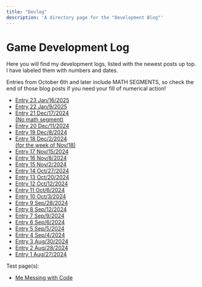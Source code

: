 ```yaml
---
title: "Devlog"
description: 'A directory page for the "Development Blog"'
---
```


# Game Development Log

Here you will find my development logs, listed with the newest posts up top. I have labeled them with numbers and dates.

Entries from October 6th and later include MATH SEGMENTS, so check the end of those blog posts if you need your fill of numerical action!

<ul>
<li><a class="button-link" href="/devlog/jan-16-2025">Entry 23 <span class="date">Jan/16/2025 </span></a></li>
<li><a class="button-link" href="/devlog/jan-9-2025">Entry 22 <span class="date">Jan/9/2025 </span></a></li>
<li><a class="button-link" href="/devlog/dec-17-2024">Entry 21 <span class="date">Dec/17/2024 <br> (No math segment)</span></a></li>
<li><a class="button-link" href="/devlog/dec-11-2024">Entry 20 <span class="date">Dec/11/2024</span></a></li>
<li><a class="button-link" href="/devlog/dec-8-2024">Entry 19 <span class="date">Dec/8/2024</span></a></li>
<li><a class="button-link" href="/devlog/dec-2-2024">Entry 18 <span class="date">Dec/2/2024 <br> (for the week of Nov/18)</span></a></li>
<li><a class="button-link" href="/devlog/nov-15-2024">Entry 17 <span class="date">Nov/15/2024</span></a></li>
<li><a class="button-link" href="/devlog/nov-8-2024">Entry 16 <span class="date">Nov/8/2024</span></a></li>
<li><a class="button-link" href="/devlog/nov-2-2024">Entry 15 <span class="date">Nov/2/2024</span></a></li>
<li><a class="button-link" href="/devlog/oct-27-2024">Entry 14 <span class="date">Oct/27/2024</span></a></li>
<li><a class="button-link" href="/devlog/oct-20-2024">Entry 13 <span class="date">Oct/20/2024</span></a></li>
<li><a class="button-link" href="/devlog/oct-12-2024">Entry 12 <span class="date">Oct/12/2024</span></a></li>
<li><a class="button-link" href="/devlog/oct-6-2024">Entry 11 <span class="date">Oct/6/2024</span></a></li>
<li><a class="button-link" href="/devlog/oct-3-2024">Entry 10 <span class="date">Oct/3/2024</span></a></li>
<li><a class="button-link" href="/devlog/sep-28-2024">Entry 9 <span class="date">Sep/28/2024</span></a></li>
<li><a class="button-link" href="/devlog/sep-12-2024">Entry 8 <span class="date">Sep/12/2024</span></a></li>
<li><a class="button-link" href="/devlog/sep-9-2024">Entry 7 <span class="date">Sep/9/2024</span></a></li>
<li><a class="button-link" href="/devlog/sep-6-2024">Entry 6 <span class="date">Sep/6/2024</span></a></li>
<li><a class="button-link" href="/devlog/sep-5-2024">Entry 5 <span class="date">Sep/5/2024</span></a></li>
<li><a class="button-link" href="/devlog/sep-4-2024">Entry 4 <span class="date">Sep/4/2024</span></a></li>
<li><a class="button-link" href="/devlog/aug-30-2024">Entry 3 <span class="date">Aug/30/2024</span></a></li>
<li><a class="button-link" href="/devlog/aug-28-2024">Entry 2 <span class="date">Aug/28/2024</span></a></li>
<li><a class="button-link" href="/devlog/aug-27-2024">Entry 1 <span class="date">Aug/27/2024</span></a></li>
</ul>

Test page(s):

<ul><li><a href="/devlog/coding-experiment">Me Messing with Code</a></li></ul>
